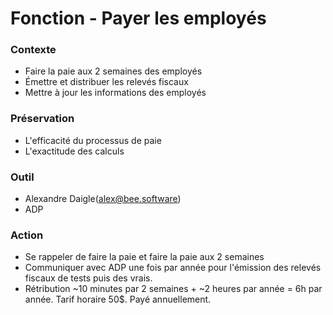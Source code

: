# Fonction - Payer les employés
### Contexte
- Faire la paie aux 2 semaines des employés
- Émettre et distribuer les relevés fiscaux
- Mettre à jour les informations des employés
### Préservation
- L'efficacité du processus de paie
- L'exactitude des calculs
### Outil
- Alexandre Daigle(alex@bee.software)
- ADP
### Action
- Se rappeler de faire la paie et faire la paie aux 2 semaines
- Communiquer avec ADP une fois par année pour l'émission des relevés fiscaux de tests puis des vrais.
- Rétribution ~10 minutes par 2 semaines + ~2 heures par année = 6h par année. Tarif horaire 50$. Payé annuellement.
